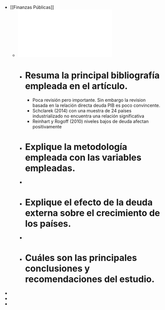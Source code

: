 - [[Finanzas Públicas]]
	- ![El impacto de la deuda pública en el crecimiento económico.pdf](../assets/El_impacto_de_la_deuda_pública_en_el_crecimiento_económico_1642170225163_0.pdf)
		- # Resuma la principal bibliografía empleada en el artículo.
			- Poca revisión pero importante. Sin embargo la revision basada en la relación directa deuda PIB es poco convincente.
			- Schclarek  (2014) con una muestra de 24 países industrializado no encuentra una relación significativa
			- Reinhart y Rogoff (2010) niveles bajos de deuda afectan positivamente
		- # Explique la metodología empleada con las variables empleadas.
		-
		- # Explique el efecto de la deuda externa sobre el crecimiento de los países.
		-
		- # Cuáles son las principales conclusiones y recomendaciones del estudio.
-
-
-